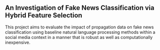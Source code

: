 ## An Investigation of Fake News Classification via Hybrid Feature Selection

This project aims to evaluate the impact of propagation data on fake news classification using baseline natural language processing methods within a social media context in a manner that is robust as well as computationally inexpensive.
